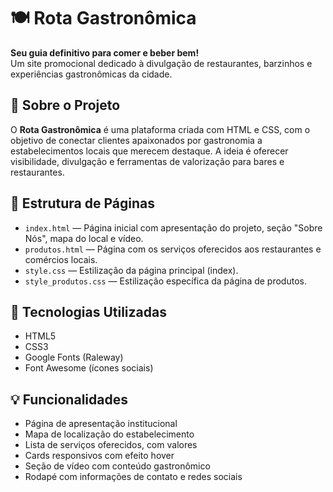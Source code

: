 # 🍽️ Rota Gastronômica

**Seu guia definitivo para comer e beber bem!**  
Um site promocional dedicado à divulgação de restaurantes, barzinhos e experiências gastronômicas da cidade.

## 📌 Sobre o Projeto

O **Rota Gastronômica** é uma plataforma criada com HTML e CSS, com o objetivo de conectar clientes apaixonados por gastronomia a estabelecimentos locais que merecem destaque. A ideia é oferecer visibilidade, divulgação e ferramentas de valorização para bares e restaurantes.

## 📂 Estrutura de Páginas

- `index.html` — Página inicial com apresentação do projeto, seção "Sobre Nós", mapa do local e vídeo.
- `produtos.html` — Página com os serviços oferecidos aos restaurantes e comércios locais.
- `style.css` — Estilização da página principal (index).
- `style_produtos.css` — Estilização específica da página de produtos.

## 🧰 Tecnologias Utilizadas

- HTML5
- CSS3
- Google Fonts (Raleway)
- Font Awesome (ícones sociais)

## 💡 Funcionalidades

- Página de apresentação institucional
- Mapa de localização do estabelecimento
- Lista de serviços oferecidos, com valores
- Cards responsivos com efeito hover
- Seção de vídeo com conteúdo gastronômico
- Rodapé com informações de contato e redes sociais

